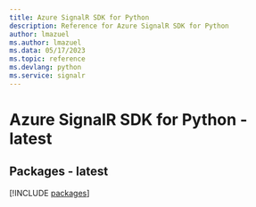 ```yaml
---
title: Azure SignalR SDK for Python
description: Reference for Azure SignalR SDK for Python
author: lmazuel
ms.author: lmazuel
ms.data: 05/17/2023
ms.topic: reference
ms.devlang: python
ms.service: signalr
---
```

# Azure SignalR SDK for Python - latest
## Packages - latest
[!INCLUDE [packages](signalr-index.md)]